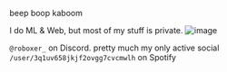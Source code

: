 beep boop kaboom


I do ML & Web, but most of my stuff is private.
<break>
![image](https://github.com/user-attachments/assets/7b9f1bf1-ccd3-4bf0-83be-2778e4a629fb)


`@roboxer_` on Discord. pretty much my only active social
<br>
`/user/3q1uv658jkjf2ovgg7cvcmwlh` on Spotify
